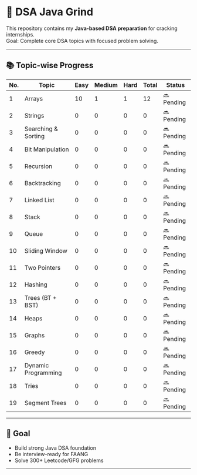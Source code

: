 # 🧠 DSA Java Grind

This repository contains my **Java-based DSA preparation** for cracking internships.  
Goal: Complete core DSA topics with focused problem solving.

---

## 📚 Topic-wise Progress

| No. | Topic               | Easy | Medium | Hard | Total | Status      |
|-----|---------------------|------|--------|------|-------|-------------|
| 1   | Arrays              | 10    | 1      | 1    | 12     | 🔜 Pending  |
| 2   | Strings             | 0    | 0      | 0    | 0     | 🔜 Pending  |
| 3   | Searching & Sorting | 0    | 0      | 0    | 0     | 🔜 Pending  |
| 4   | Bit Manipulation    | 0    | 0      | 0    | 0     | 🔜 Pending  |
| 5   | Recursion           | 0    | 0      | 0    | 0     | 🔜 Pending  |
| 6   | Backtracking        | 0    | 0      | 0    | 0     | 🔜 Pending  |
| 7   | Linked List         | 0    | 0      | 0    | 0     | 🔜 Pending  |
| 8   | Stack               | 0    | 0      | 0    | 0     | 🔜 Pending  |
| 9   | Queue               | 0    | 0      | 0    | 0     | 🔜 Pending  |
| 10  | Sliding Window      | 0    | 0      | 0    | 0     | 🔜 Pending  |
| 11  | Two Pointers        | 0    | 0      | 0    | 0     | 🔜 Pending  |
| 12  | Hashing             | 0    | 0      | 0    | 0     | 🔜 Pending  |
| 13  | Trees (BT + BST)    | 0    | 0      | 0    | 0     | 🔜 Pending  |
| 14  | Heaps               | 0    | 0      | 0    | 0     | 🔜 Pending  |
| 15  | Graphs              | 0    | 0      | 0    | 0     | 🔜 Pending  |
| 16  | Greedy              | 0    | 0      | 0    | 0     | 🔜 Pending  |
| 17  | Dynamic Programming | 0    | 0      | 0    | 0     | 🔜 Pending  |
| 18  | Tries               | 0    | 0      | 0    | 0     | 🔜 Pending  |
| 19  | Segment Trees       | 0    | 0      | 0    | 0     | 🔜 Pending  |

---

## 📌 Goal

- Build strong Java DSA foundation  
- Be interview-ready for FAANG  
- Solve 300+ Leetcode/GFG problems

---
